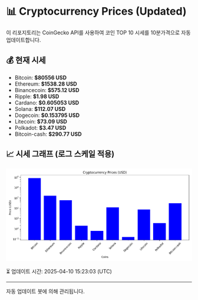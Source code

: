 
# 📊 Cryptocurrency Prices (Updated)

이 리포지토리는 CoinGecko API를 사용하여 코인 TOP 10 시세를 10분가격으로 자동 업데이트합니다.

## 💰 현재 시세
- Bitcoin: **$80556 USD**
- Ethereum: **$1538.28 USD**
- Binancecoin: **$575.12 USD**
- Ripple: **$1.98 USD**
- Cardano: **$0.605053 USD**
- Solana: **$112.07 USD**
- Dogecoin: **$0.153795 USD**
- Litecoin: **$73.09 USD**
- Polkadot: **$3.47 USD**
- Bitcoin-cash: **$290.77 USD**

## 📈 시세 그래프 (로그 스케일 적용)
![Crypto Prices](crypto_prices.png)

⏳ 업데이트 시간: 2025-04-10 15:23:03 (UTC)

---
자동 업데이트 봇에 의해 관리됩니다.
